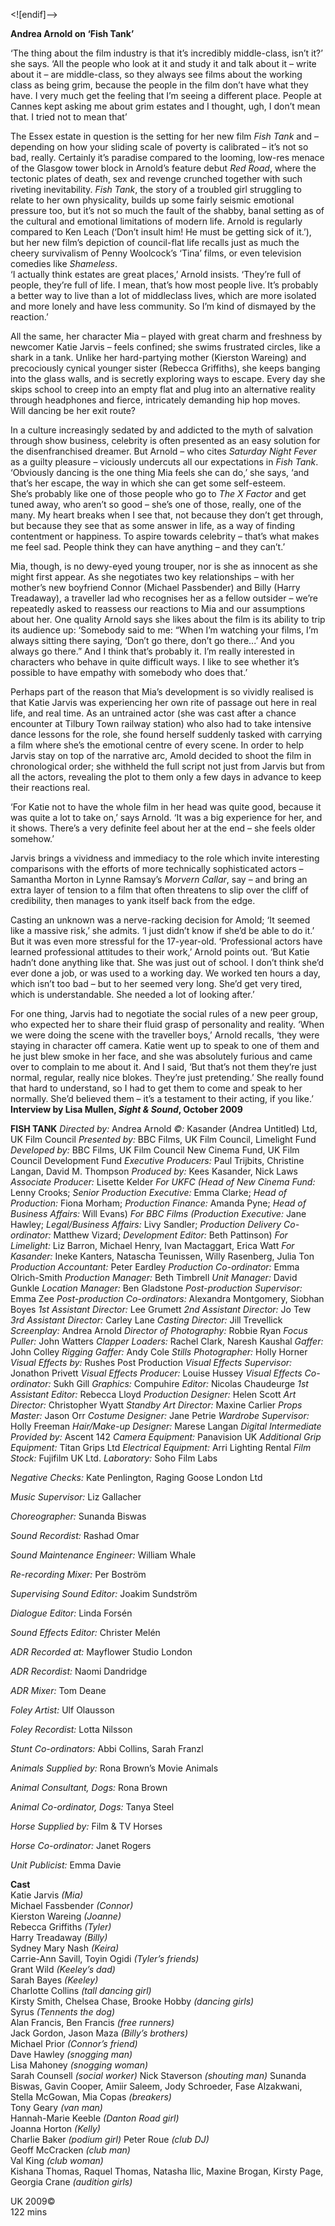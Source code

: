
<![endif]-->

**Andrea Arnold on ‘Fish Tank’**

‘The thing about the film industry is that it’s incredibly middle-class, isn’t it?’ she says. ‘All the people who look at it and study it and talk about it – write about it – are middle-class, so they always see films about the working class as being grim, because the people in the film don’t have what they have. I very much get the feeling that I’m seeing a different place. People at Cannes kept asking me about grim estates and I thought, ugh, I don’t mean that. I tried not to mean that’

The Essex estate in question is the setting for her new film _Fish Tank_ and – depending on how your sliding scale of poverty is calibrated – it’s not so bad, really. Certainly it’s paradise compared to the looming, low-res menace of the Glasgow tower block in Arnold’s feature debut _Red Road_, where the tectonic plates of death, sex and revenge crunched together with such riveting inevitability. _Fish Tank_, the story of a troubled girl struggling to relate to her own physicality, builds up some fairly seismic emotional pressure too, but it’s not so much the fault of the shabby, banal setting as of the cultural and emotional limitations of modern life. Arnold is regularly compared to Ken Leach (‘Don’t insult him! He must be getting sick of it.’), but her new film’s depiction of council-flat life recalls just as much the cheery survivalism of Penny Woolcock’s ‘Tina’ films, or even television comedies like _Shameless_.  
‘I actually think estates are great places,’ Arnold insists. ‘They’re full of people, they’re full of life. I mean, that’s how most people live. It’s probably a better way to live than a lot of middleclass lives, which are more isolated and more lonely and have less community. So I’m kind of dismayed by the reaction.’

All the same, her character Mia – played with great charm and freshness by newcomer Katie Jarvis – feels confined; she swims frustrated circles, like a shark in a tank. Unlike her hard-partying mother (Kierston Wareing) and precociously cynical younger sister (Rebecca Griffiths), she keeps banging into the glass walls, and is secretly exploring ways to escape. Every day she skips school to creep into an empty flat and plug into an alternative reality through headphones and fierce, intricately demanding hip hop moves.  
Will dancing be her exit route?

In a culture increasingly sedated by and addicted to the myth of salvation through show business, celebrity is often presented as an easy solution for the disenfranchised dreamer. But Arnold – who cites _Saturday Night Fever_ as a guilty pleasure – viciously undercuts all our expectations in _Fish Tank_. ‘Obviously dancing is the one thing Mia feels she can do,’ she says, ‘and that’s her escape, the way in which she can get some self-esteem.  
She’s probably like one of those people who go to _The X Factor_ and get tuned away, who aren’t so good – she’s one of those, really, one of the many. My heart breaks when I see that, not because they don’t get through, but because they see that as some answer in life, as a way of finding contentment or happiness. To aspire towards celebrity – that’s what makes me feel sad. People think they can have anything – and they can’t.’

Mia, though, is no dewy-eyed young trouper, nor is she as innocent as she might first appear. As she negotiates two key relationships – with her mother’s new boyfriend Connor (Michael Passbender) and Billy (Harry Treadaway), a traveller lad who recognises her as a fellow outsider – we’re repeatedly asked to reassess our reactions to Mia and our assumptions about her. One quality Arnold says she likes about the film is its ability to trip its audience up: ‘Somebody said to me: “When I’m watching your films, I’m always sitting there saying, ‘Don’t go there, don’t go there...’ And you always go there.” And I think that’s probably it. I’m really interested in characters who behave in quite difficult ways. I like to see whether it’s possible to have empathy with somebody who does that.’

Perhaps part of the reason that Mia’s development is so vividly realised is that Katie Jarvis was experiencing her own rite of passage out here in real life, and real time. As an untrained actor (she was cast after a chance encounter at Tilbury Town railway station) who also had to take intensive dance lessons for the role, she found herself suddenly tasked with carrying a film where she’s the emotional centre of every scene. In order to help Jarvis stay on top of the narrative arc, Amold decided to shoot the film in chronological order; she withheld the full script not just from Jarvis but from all the actors, revealing the plot to them only a few days in advance to keep their reactions real.

‘For Katie not to have the whole film in her head was quite good, because it was quite a lot to take on,’ says Arnold. ‘It was a big experience for her, and it shows. There’s a very definite feel about her at the end – she feels older somehow.’

Jarvis brings a vividness and immediacy to the role which invite interesting comparisons with the efforts of more technically sophisticated actors – Samantha Morton in Lynne Ramsay’s _Morvern Callar_, say – and bring an extra layer of tension to a film that often threatens to slip over the cliff of credibility, then manages to yank itself back from the edge.

Casting an unknown was a nerve-racking decision for Amold; ‘It seemed like a massive risk,’ she admits. ‘I just didn’t know if she’d be able to do it.’ But it was even more stressful for the 17-year-old. ‘Professional actors have learned professional attitudes to their work,’ Arnold points out. ‘But Katie hadn’t done anything like that. She was just out of school. I don’t think she’d ever done a job, or was used to a working day. We worked ten hours a day, which isn’t too bad – but to her seemed very long. She’d get very tired, which is understandable. She needed a lot of looking after.’

For one thing, Jarvis had to negotiate the social rules of a new peer group, who expected her to share their fluid grasp of personality and reality. ‘When we were doing the scene with the traveller boys,’ Arnold recalls, ‘they were staying in character off camera. Katie went up to speak to one of them and he just blew smoke in her face, and she was absolutely furious and came over to complain to me about it. And I said, ‘But that’s not them they’re just normal, regular, really nice blokes. They’re just pretending.’ She really found that hard to understand, so I had to get them to come and speak to her normally. She’d believed them – it’s a testament to their acting, if you like.’<br>
**Interview by Lisa Mullen, _Sight & Sound_, October 2009**<br>

 
**FISH TANK**
_Directed by:_ Andrea Arnold
_©:_ Kasander (Andrea Untitled) Ltd, UK Film Council
_Presented by:_ BBC Films, UK Film Council, Limelight Fund
_Developed by:_ BBC Films, UK Film Council New Cinema Fund, UK Film Council Development Fund
_Executive Producers:_ Paul Trijbits, Christine Langan, David M. Thompson
_Produced by:_ Kees Kasander, Nick Laws
_Associate Producer:_ Lisette Kelder
_For UKFC (Head of New Cinema Fund:_ Lenny Crooks; _Senior Production Executive:_ Emma Clarke; _Head of Production:_ Fiona Morham;
_Production Finance:_ Amanda Pyne; _Head of Business Affairs:_ Will Evans)
_For BBC Films (Production Executive:_ Jane Hawley;
_Legal/Business Affairs:_ Livy Sandler; _Production Delivery Co-ordinator:_ Matthew Vizard; _Development Editor:_ Beth Pattinson)
_For Limelight:_ Liz Barron, Michael Henry, Ivan Mactaggart, Erica Watt
_For Kasander:_ Ineke Kanters, Natascha Teunissen, Willy Rasenberg, Julia Ton
_Production Accountant:_ Peter Eardley
_Production Co-ordinator:_ Emma Olrich-Smith
_Production Manager:_ Beth Timbrell
_Unit Manager:_ David Gunkle
_Location Manager:_ Ben Gladstone
_Post-production Supervisor:_ Emma Zee
_Post-production Co-ordinators:_ Alexandra Montgomery, Siobhan Boyes
_1st Assistant Director:_ Lee Grumett
_2nd Assistant Director:_ Jo Tew
_3rd Assistant Director:_ Carley Lane
_Casting Director:_ Jill Trevellick
_Screenplay:_ Andrea Arnold
_Director of Photography:_ Robbie Ryan
_Focus Puller:_ John Watters
_Clapper Loaders:_ Rachel Clark, Naresh Kaushal
_Gaffer:_ John Colley
_Rigging Gaffer:_ Andy Cole
_Stills Photographer:_ Holly Horner
_Visual Effects by:_ Rushes Post Production
_Visual Effects Supervisor:_ Jonathon Privett
_Visual Effects Producer:_ Louise Hussey
_Visual Effects Co-ordinator:_ Sukh Gill
_Graphics:_ Compuhire
_Editor:_ Nicolas Chaudeurge
_1st Assistant Editor:_ Rebecca Lloyd
_Production Designer:_ Helen Scott
_Art Director:_ Christopher Wyatt
_Standby Art Director:_ Maxine Carlier
_Props Master:_ Jason Orr
_Costume Designer:_ Jane Petrie
_Wardrobe Supervisor:_ Holly Freeman
_Hair/Make-up Designer:_ Marese Langan
_Digital Intermediate Provided by:_ Ascent 142
_Camera Equipment:_ Panavision UK
_Additional Grip Equipment:_ Titan Grips Ltd
_Electrical Equipment:_ Arri Lighting Rental
_Film Stock:_ Fujifilm UK Ltd.
_Laboratory:_ Soho Film Labs

_Negative Checks:_ Kate Penlington, Raging Goose London Ltd

_Music Supervisor:_ Liz Gallacher

_Choreographer:_ Sunanda Biswas

_Sound Recordist:_ Rashad Omar

_Sound Maintenance Engineer:_ William Whale

_Re-recording Mixer:_ Per Boström

_Supervising Sound Editor:_ Joakim Sundström

_Dialogue Editor:_ Linda Forsén

_Sound Effects Editor:_ Christer Melén

_ADR Recorded at:_ Mayflower Studio London

_ADR Recordist:_ Naomi Dandridge

_ADR Mixer:_ Tom Deane

_Foley Artist:_ Ulf Olausson

_Foley Recordist:_ Lotta Nilsson

_Stunt Co-ordinators:_ Abbi Collins, Sarah Franzl

_Animals Supplied by:_ Rona Brown’s Movie Animals

_Animal Consultant, Dogs:_ Rona Brown

_Animal Co-ordinator, Dogs:_ Tanya Steel

_Horse Supplied by:_ Film & TV Horses

_Horse Co-ordinator:_ Janet Rogers

_Unit Publicist:_ Emma Davie

**Cast**<br>
Katie Jarvis _(Mia)_<br>
Michael Fassbender _(Connor)_<br>
Kierston Wareing _(Joanne)_<br>
Rebecca Griffiths _(Tyler)_<br>
Harry Treadaway _(Billy)_<br>
Sydney Mary Nash _(Keira)_<br>
Carrie-Ann Savill, Toyin Ogidi _(Tyler’s friends)_<br>
Grant Wild _(Keeley’s dad)_<br>
Sarah Bayes _(Keeley)_<br>
Charlotte Collins _(tall dancing girl)_<br>
Kirsty Smith, Chelsea Chase, Brooke Hobby _(dancing girls)_<br>
Syrus _(Tennents the dog)_<br>
Alan Francis, Ben Francis _(free runners)_<br>
Jack Gordon, Jason Maza _(Billy’s brothers)_<br>
Michael Prior _(Connor’s friend)_<br>
Dave Hawley _(snogging man)_<br>
Lisa Mahoney _(snogging woman)_<br>
Sarah Counsell _(social worker)_
Nick Staverson _(shouting man)_
Sunanda Biswas, Gavin Cooper, Amiir Saleem, Jody Schroeder, Fase Alzakwani, Stella McGowan, Mia Copas _(breakers)_<br>
Tony Geary _(van man)_<br>
Hannah-Marie Keeble _(Danton Road girl)_<br>
Joanna Horton _(Kelly)_<br>
Charlie Baker _(podium girl)_
Peter Roue _(club DJ)_<br>
Geoff McCracken _(club man)_<br>
Val King _(club woman)_<br>
Kishana Thomas, Raquel Thomas, Natasha Ilic, Maxine Brogan, Kirsty Page, Georgia Crane _(audition girls)_<br>

UK 2009©<br>
122 mins<br>
<!--stackedit_data:
eyJoaXN0b3J5IjpbLTExOTA1ODQ1MCwtMTc1MjAxMzU5Miw2OT
c3NTk5NzZdfQ==
-->